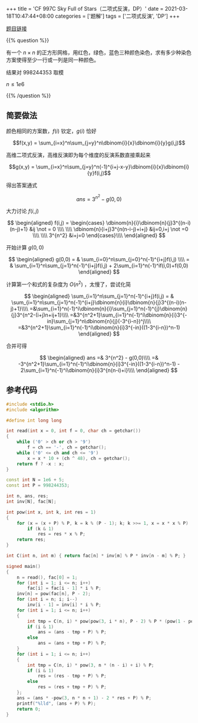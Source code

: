 +++
title = 'CF 997C Sky Full of Stars（二项式反演，DP）'
date = 2021-03-18T10:47:44+08:00
categories = ['题解']
tags = ['二项式反演', 'DP']
+++

[题目链接](http://codeforces.com/problemset/problem/997/C)

{{% question %}}

有一个 $n \times n$ 的正方形网格，用红色，绿色，蓝色三种颜色染色，求有多少种染色方案使得至少一行或一列是同一种颜色。
  
结果对 $998244353$ 取模

$n \leq 1e6$

{{% /question %}}

<!--more-->

## 简要做法

颜色相同的方案数，$f(i)$ 钦定，$g(i)$ 恰好

$$f(x,y) = \sum_{i=x}^n\sum_{j=y}^n\dbinom{i}{x}\dbinom{i}{y}g(i,j)$$

高维二项式反演，高维反演即为每个维度的反演系数直接乘起来

$$g(x,y) = \sum_{i=x}^n\sum_{j=y}^n(-1)^{i+j-x-y}\dbinom{i}{x}\dbinom{i}{y}f(i,j)$$

得出答案通式

$$ans=3^{n^2} - g(0,0)$$

大力讨论 $f(i,j)$

$$
\begin{aligned}
f(i,j) =
\begin{cases}
	\dbinom{n}{i}\dbinom{n}{j}3^{(n-i)(n-j)+1} &ij \not = 0 \\\\
	\\\\
	\dbinom{n}{i+j}3^{n(n-i-j)+i+j} &ij=0,i+j \not =0 \\\\
	\\\\
	3^{n^2} &i+j=0
\end{cases}\\\\
\end{aligned}
$$

开始计算 $g(0,0)$

$$
\begin{aligned}
g(0,0) = & \sum_{i=0}^n\sum_{j=0}^n(-1)^{i+j}f(i,j) \\\\
= & \sum_{i=1}^n\sum_{j=1}^n(-1)^{i+j}f(i,j) + 2\sum_{i=1}^n(-1)^if(i,0)+f(0,0)
\end{aligned}
$$

计算第一个和式的复杂度为 $O(n^2)$ ，太慢了，尝试化简

$$
\begin{aligned}
\sum_{i=1}^n\sum_{j=1}^n(-1)^{i+j}f(i,j) = & \sum_{i=1}^n\sum_{j=1}^n(-1)^{i+j}\dbinom{n}{i}\dbinom{n}{j}3^{(n-i)(n-j)+1}\\\\
=&\sum_{i=1}^n(-1)^i\dbinom{n}{i}\sum_{j=1}^n(-1)^{j}\dbinom{n}{j}3^{n^2-(i+j)n+ij+1}\\\\
=&3^{n^2+1}\sum_{i=1}^n(-1)^i\dbinom{n}{i}3^{-in}\sum_{j=1}^n\dbinom{n}{j}(-3^{i-n})^j\\\\
=&3^{n^2+1}\sum_{i=1}^n(-1)^i\dbinom{n}{i}3^{-in}((1-3^{i-n})^n-1)
\end{aligned}
$$

合并可得

$$
\begin{aligned}
ans =& 3^{n^2} - g(0,0)\\\\
=& -3^{n^2+1}\sum_{i=1}^n(-1)^i\dbinom{n}{i}3^{-in}((1-3^{i-n})^n-1) - 2\sum_{i=1}^n(-1)^i\dbinom{n}{i}3^{n(n-i)+i}\\\\
\end{aligned}
$$

## 参考代码

```cpp
#include <stdio.h>
#include <algorithm>

#define int long long

int read(int x = 0, int f = 0, char ch = getchar())
{
    while ('0' > ch or ch > '9')
        f = ch == '-', ch = getchar();
    while ('0' <= ch and ch <= '9')
        x = x * 10 + (ch ^ 48), ch = getchar();
    return f ? -x : x;
}

const int N = 1e6 + 5;
const int P = 998244353;

int n, ans, res;
int inv[N], fac[N];

int pow(int x, int k, int res = 1)
{
    for (x = (x + P) % P, k = k % (P - 1); k; k >>= 1, x = x * x % P)
        if (k & 1)
            res = res * x % P;
    return res;
}

int C(int n, int m) { return fac[n] * inv[m] % P * inv[n - m] % P; }

signed main()
{
    n = read(), fac[0] = 1;
    for (int i = 1; i <= n; i++)
        fac[i] = fac[i - 1] * i % P;
    inv[n] = pow(fac[n], P - 2);
    for (int i = n; i; i--)
        inv[i - 1] = inv[i] * i % P;
    for (int i = 1; i <= n; i++)
    {
        int tmp = C(n, i) * pow(pow(3, i * n), P - 2) % P * (pow(1 - pow(pow(3, n - i), P - 2), n) - 1 + P) % P;
        if (i & 1)
            ans = (ans - tmp + P) % P;
        else
            ans = (ans + tmp + P) % P;
    }
    for (int i = 1; i <= n; i++)
    {
        int tmp = C(n, i) * pow(3, n * (n - i) + i) % P;
        if (i & 1)
            res = (res - tmp + P) % P;
        else
            res = (res + tmp + P) % P;
    };
    ans = (ans * -pow(3, n * n + 1) - 2 * res + P) % P;
    printf("%lld", (ans + P) % P);
    return 0;
}
```
